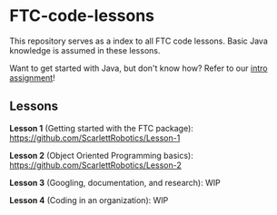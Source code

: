 # FTC-code-lessons
This repository serves as a index to all FTC code lessons. Basic Java knowledge is assumed in these lessons.

Want to get started with Java, but don't know how? Refer to our [intro assignment](https://github.com/ScarlettRobotics/Robotics-Assignment-V.2)!

## Lessons
**Lesson 1** (Getting started with the FTC package): https://github.com/ScarlettRobotics/Lesson-1

**Lesson 2** (Object Oriented Programming basics): https://github.com/ScarlettRobotics/Lesson-2

**Lesson 3** (Googling, documentation, and research): WIP

**Lesson 4** (Coding in an organization): WIP

